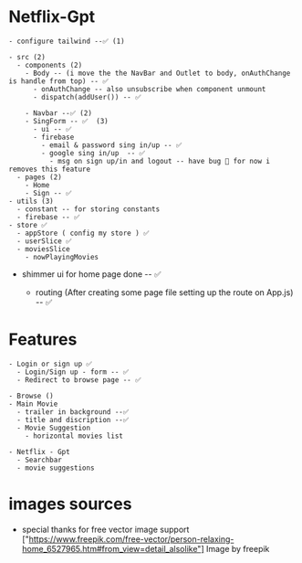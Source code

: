 # Netflix-Gpt

    - configure tailwind --✅ (1)

    - src (2)
      - components (2)
        - Body -- (i move the the NavBar and Outlet to body, onAuthChange is handle from top) -- ✅
          - onAuthChange -- also unsubscribe when component unmount
          - dispatch(addUser()) -- ✅
  
        - Navbar --✅ (2)
        - SingForm -- ✅  (3)
          - ui -- ✅
          - firebase
            - email & password sing in/up -- ✅
            - google sing in/up  -- ✅
              - msg on sign up/in and logout -- have bug 🐞 for now i removes this feature
      - pages (2)
        - Home
        - Sign -- ✅
    - utils (3)
      - constant -- for storing constants
      - firebase -- ✅
    - store ✅
      - appStore ( config my store ) ✅
      - userSlice ✅
      - moviesSlice
        - nowPlayingMovies

  - shimmer ui for home page done -- ✅

    - routing (After creating some page file setting up the route on App.js) -- ✅

# Features

    - Login or sign up ✅
      - Login/Sign up - form -- ✅ 
      - Redirect to browse page -- ✅ 

    - Browse ()
    - Main Movie
      - trailer in background --✅
      - title and discription --✅ 
      - Movie Suggestion
        - horizontal movies list

    - Netflix - Gpt
      - Searchbar
      - movie suggestions

# images sources

  - special thanks for free vector image support
 ["https://www.freepik.com/free-vector/person-relaxing-home_6527965.htm#from_view=detail_alsolike"] Image by freepik
